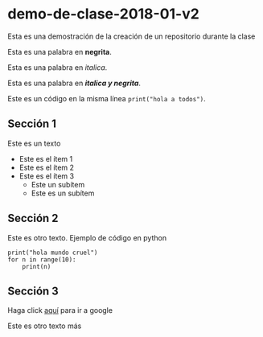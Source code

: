 # demo-de-clase-2018-01-v2
Esta es una demostración de la creación de un repositorio durante la clase

Esta es una palabra en **negrita**.

Esta es una palabra en *italica*.

Esta es una palabra en ***italica y negrita***.

Este es un código en la misma línea `print("hola a todos")`. 

## Sección 1 

Este es un texto 

 * Este es el ítem 1 
 * Este es el ítem 2 
 * Este es el ítem 3 
   * Este un subítem
   * Este es un subítem 
 
## Sección 2 

Este es otro texto. Ejemplo de código en python 

    print("hola mundo cruel")
    for n in range(10): 
        print(n)

## Sección 3 

Haga click [aquí](https://www.google.com.co/) para ir a google

Este es otro texto más 
